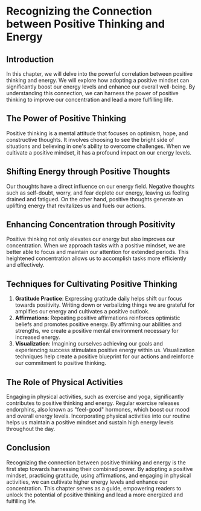 Recognizing the Connection between Positive Thinking and Energy
========================================================================

Introduction
------------

In this chapter, we will delve into the powerful correlation between positive thinking and energy. We will explore how adopting a positive mindset can significantly boost our energy levels and enhance our overall well-being. By understanding this connection, we can harness the power of positive thinking to improve our concentration and lead a more fulfilling life.

The Power of Positive Thinking
------------------------------

Positive thinking is a mental attitude that focuses on optimism, hope, and constructive thoughts. It involves choosing to see the bright side of situations and believing in one's ability to overcome challenges. When we cultivate a positive mindset, it has a profound impact on our energy levels.

Shifting Energy through Positive Thoughts
-----------------------------------------

Our thoughts have a direct influence on our energy field. Negative thoughts such as self-doubt, worry, and fear deplete our energy, leaving us feeling drained and fatigued. On the other hand, positive thoughts generate an uplifting energy that revitalizes us and fuels our actions.

Enhancing Concentration through Positivity
------------------------------------------

Positive thinking not only elevates our energy but also improves our concentration. When we approach tasks with a positive mindset, we are better able to focus and maintain our attention for extended periods. This heightened concentration allows us to accomplish tasks more efficiently and effectively.

Techniques for Cultivating Positive Thinking
--------------------------------------------

1. **Gratitude Practice**: Expressing gratitude daily helps shift our focus towards positivity. Writing down or verbalizing things we are grateful for amplifies our energy and cultivates a positive outlook.
2. **Affirmations**: Repeating positive affirmations reinforces optimistic beliefs and promotes positive energy. By affirming our abilities and strengths, we create a positive mental environment necessary for increased energy.
3. **Visualization**: Imagining ourselves achieving our goals and experiencing success stimulates positive energy within us. Visualization techniques help create a positive blueprint for our actions and reinforce our commitment to positive thinking.

The Role of Physical Activities
-------------------------------

Engaging in physical activities, such as exercise and yoga, significantly contributes to positive thinking and energy. Regular exercise releases endorphins, also known as "feel-good" hormones, which boost our mood and overall energy levels. Incorporating physical activities into our routine helps us maintain a positive mindset and sustain high energy levels throughout the day.

Conclusion
----------

Recognizing the connection between positive thinking and energy is the first step towards harnessing their combined power. By adopting a positive mindset, practicing gratitude, using affirmations, and engaging in physical activities, we can cultivate higher energy levels and enhance our concentration. This chapter serves as a guide, empowering readers to unlock the potential of positive thinking and lead a more energized and fulfilling life.
